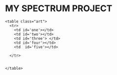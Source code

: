 <!DOCTYPE html>
<html lang="en" dir="ltr">
  <head>
    <meta charset="utf-8">
    <title></title>
    <link href="https://fonts.googleapis.com/css?family=Monoton|Roboto+Mono" rel="stylesheet">
    <link rel="stylesheet" href="Part3_master.css">
  </head>
  <body>
    <h1>MY SPECTRUM PROJECT</h1>

    <table class="art">
      <tr>
        <td id='one'></td>
        <td id='two'></td>
        <td id='three'> </td>
        <td id='four'></td>
        <td  id='five'></td>

      </tr>


    </table>
  </body>
</html>
